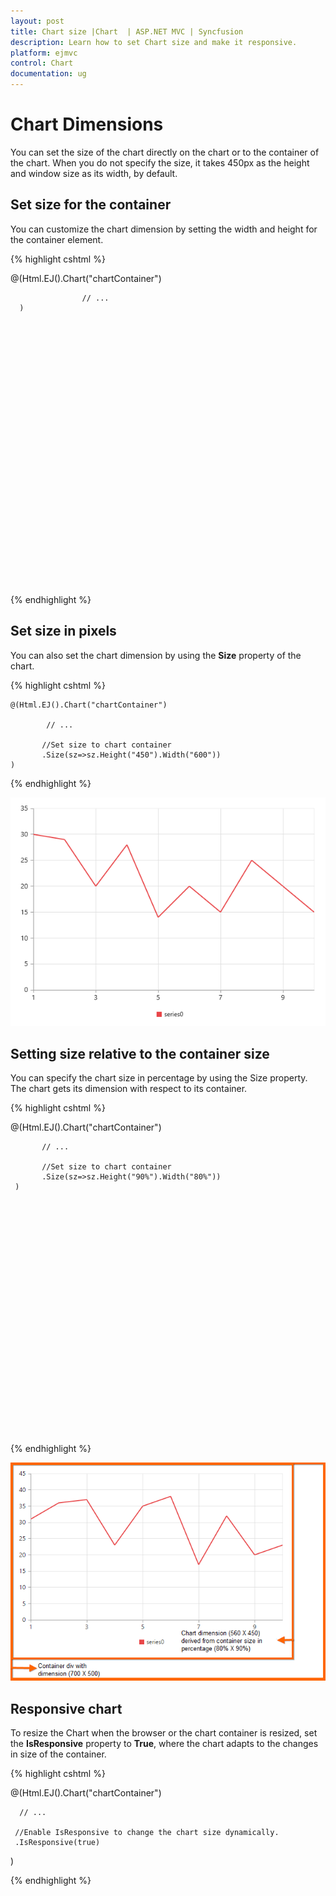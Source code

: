 ```yaml
---
layout: post
title: Chart size |Chart  | ASP.NET MVC | Syncfusion
description: Learn how to set Chart size and make it responsive. 
platform: ejmvc
control: Chart
documentation: ug
---
```


# Chart Dimensions

You can set the size of the chart directly on the chart or to the container of the chart. When you do not specify the size, it takes 450px as the height and window size as its width, by default. 

## Set size for the container

You can customize the chart dimension by setting the width and height for the container element. 

{% highlight cshtml %}


 <div id="container" style="width:820px; height:500px;">
     @(Html.EJ().Chart("chartContainer")

                    // ...
      )
  </div>


{% endhighlight %}


## Set size in pixels

You can also set the chart dimension by using the **Size** property of the chart. 

{% highlight cshtml %}


    @(Html.EJ().Chart("chartContainer")

            // ...
         
           //Set size to chart container
           .Size(sz=>sz.Height("450").Width("600"))
    )


{% endhighlight %}

![](Chart-Dimensions_images/Chart-Dimensions_img1.png)


## Setting size relative to the container size

You can specify the chart size in percentage by using the Size property. The chart gets its dimension with respect to its container.

{% highlight cshtml %}

 <div id="container" style="width:700px; height:500px">
    @(Html.EJ().Chart("chartContainer")

           // ...
         
           //Set size to chart container
           .Size(sz=>sz.Height("90%").Width("80%"))
     )
  </div>


{% endhighlight %}

![](Chart-Dimensions_images/Chart-Dimensions_img2.png)


## Responsive chart

To resize the Chart when the browser or the chart container is resized, set the **IsResponsive** property to **True**, where the chart adapts to the changes in size of the container.

{% highlight cshtml %}

@(Html.EJ().Chart("chartContainer")

      // ...
         
     //Enable IsResponsive to change the chart size dynamically.
     .IsResponsive(true)
 )

{% endhighlight %} 
